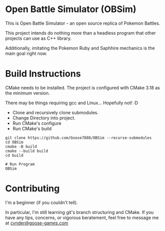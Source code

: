 # Open Battle Simulator (OBSim)

This is Open Battle Simulator - an open source replica of Pokemon Battles.

This project intends do nothing more than a headless program that 
other projects can use as C++ library.

Additionally, imitating the Pokemon Ruby and Saphhire mechanics
is the main goal right now.

# Build Instructions

CMake needs to be installed. The project is configured
with CMake 3.18 as the minimum version.

There may be things requiring gcc and Linux... Hopefully not! :D

- Clone and recursively clone submodules.
- Change Directory into project.
- Run CMake's configure
- Run CMake's build

```
git clone https://github.com/Goose7888/OBSim --recurse-submodules
cd OBSim
cmake -B build
cmake --build build
cd build

# Run Program
OBSim
```
# Contributing

I'm a beginner (if you couldn't tell).

In particular, I'm still learning git's branch structuring and CMake.
If you have any tips, concerns, or vigorous beratement, feel free to message me at <cynder@goose-games.com>
